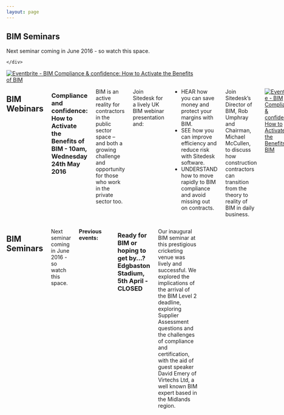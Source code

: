 ```yaml
---
layout: page
---
```



  <div class='row'>
    <div class='special-title centered-text'>
      <i class='icon-users'></i>
      <h2>BIM Seminars</h2>
      <p>Next seminar coming in June 2016 - so watch this space.</p>
      <p class='shortline'></p>
      <div class='two spacing'></div>

    </div>
  </div>

<div class='medium-4 large-4 columns icon-text'>
     <a href="http://www.eventbrite.co.uk/e/bim-compliance-confidence-how-to-activate-the-benefits-of-bim-tickets-25162204832?ref=ebtnebregn" target="_blank">
       <img src="../events/2016-05-24-compliance-and-confidence/webinar-sidebar.png" alt="Eventbrite - BIM Compliance &amp; confidence: How to Activate the Benefits of BIM" />
     </a>
</div>

<div class='medium-8 large-8 columns'>
  <h2>BIM Webinars</h2>
  
  <h3>Compliance and confidence: How to Activate the Benefits of BIM - 10am, Wednesday 24th May 2016</h3>
  
  <p>BIM is an active reality for contractors in the public sector space – and both a growing challenge and opportunity for those who work in the private sector too.</p>
  <p>Join Sitedesk for a lively UK BIM webinar presentation and:</p>

  <ul>
    <li> HEAR how you can save money and protect your margins with BIM.</li>
    <li> SEE how you can improve efficiency and reduce risk with Sitedesk software.</li>
    <li> UNDERSTAND how to move rapidly to BIM compliance and avoid missing out on contracts.</li>
  </ul>

  <p>Join Sitedesk’s Director of BIM, Rob Umphray and Chairman, Michael McCullen, to discuss how construction contractors can transition from the theory to reality of BIM in daily business.</p> 

  <a href="http://www.eventbrite.co.uk/e/bim-compliance-confidence-how-to-activate-the-benefits-of-bim-tickets-25162204832?ref=ebtnebregn" target="_blank"><img src="https://www.eventbrite.co.uk/custombutton?eid=25162204832" alt="Eventbrite - BIM Compliance &amp; confidence: How to Activate the Benefits of BIM" /></a>

  <div class='two spacing'></div>
</div>

<div class='medium-4 large-4 columns icon-text'>
</div>

<div class='medium-8 large-8 columns'>

  <h2>BIM Seminars</h2>

  <p>Next seminar coming in June 2016 - so watch this space.</p>

  <strong>Previous events:</strong>
  <div class='one spacing'></div>

  <h3> Ready for BIM or hoping to get by...? Edgbaston Stadium, 5th April - CLOSED</h3>

  <p>Our inaugural BIM seminar at this prestigious cricketing venue was lively and successful. We explored the implications of the arrival of the BIM Level 2 deadline, exploring Supplier Assessment questions and the challenges of compliance and certification, with the aid of guest speaker David Emery of Virtechs Ltd, a well known BIM expert based in the Midlands region.</p>
</div>

